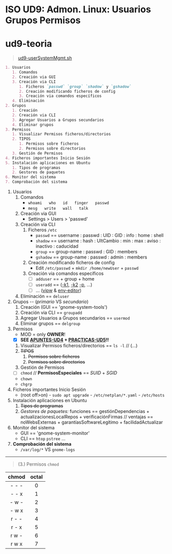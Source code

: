 # ISO UD9: Admon. Linux: Usuarios Grupos Permisos

# ud9-teoria

> [ud9-userSystemMgmt.sh](/ISO/UD9-LinuxUsersGroupsPermissions/user-sys-mgmt.sh)

```markdown
1. Usuarios
   1. Comandos
   2. Creación via GUI
   3. Creación via CLI
      1. Ficheros `passwd` `group` `shadow` y `gshadow`
      2. Creación modificando ficheros de config
      3. Creación via comandos específicos
   4. Eliminación
2. Grupos
   1. Creación
   2. Creación via CLI
   3. Agregar Usuarios a Grupos secundarios
   4. Eliminar grupos
3. Permisos
   1. Visualizar Permisos ficheros/directorios
   2. TIPOS
      1. Permisos sobre ficheros
      2. Permisos sobre directorios
   3. Gestión de Permisos
4. Ficheros importantes Inicio Sesión
5. Instalación aplicaciones en Ubuntu
   1. Tipos de programas
   2. Gestores de paquetes
6. Monitor del sistema
7. Comprobación del sistema
```


1. Usuarios
   1. Comandos
       - `whoami` &emsp; `who` &emsp; `id` &emsp; `finger` &emsp; `passwd`
       - `mesg` &emsp; `write` &emsp; `wall` &emsp; `talk`
   2. Creación via GUI
       - Settings > Users > 'passwd'
   3. Creación via CLI
      1. Ficheros `/etc`
          - `passwd` == username : passwd : UID : GID : info : home : shell
          - `shadow` == username : hash : UltCambio : min : max : aviso : inactivo : caducidad
          - `group` == group-name : passwd : GID : members
          - `gshadow` == group-name : passwd : admin : members <!--OJO tema passwd (* ! !! ...)-->
      2. Creación modificando ficheros de config
          - Edit `/etc/passwd` + `mkdir /home/newUser` + `passwd`
      3. Creación via comandos específicos
          - [ ] `adduser` == + group + home
          - [ ] `useradd` == ([-k1](https://askubuntu.com/questions/983649/programmatically-clone-etc-skel-for-new-users), [-k2](http://www.escomposlinux.org/lfs-es/blfs-es-1.0/postlfs/skel.html) [-p](https://askubuntu.com/questions/668129/password-does-not-work-with-useradd-p), ...)
          - [ ] ... ([vipw](https://ostechnix.com/the-right-way-to-edit-etc-passwd-and-etc-group-files-in-linux/) & [env-editor](https://stackoverflow.com/questions/54160242/how-do-i-change-default-editor-for-sudo-vipw-from-vi-to-vim-by-tcsh-in-freeb)<!--sudo vim /root/.bashrc > https://unix.stackexchange.com/questions/73484/how-can-i-set-vi-as-my-default-editor-in-unix-->)
   4. Eliminación == `deluser`
2. Grupos -- (*primario* VS *secundario*)
   1. Creación (GUI == 'gnome-system-tools')
   2. Creación via CLI == `groupadd`
   3. Agregar Usuarios a Grupos secundarios == `usermod`
   4. Eliminar grupos == `delgroup`
3. Permisos
    - MOD = only **OWNER**!
    - [x] **SEE [APUNTES-UD4](https://github.com/pabloqpacin/ASIR/blob/main/ISO/UD4-AdmonOSsPropietarios/apuntes-ud4.md) + [PRACTICAS-UD5](https://github.com/pabloqpacin/ASIR/blob/main/ISO/UD5-AdmonInformacion/practicas-ud5.md)!!**
   1. Visualizar Permisos ficheros/directorios == `ls -l` // (...)
   2. ~~TIPOS~~
      1. ~~Permisos sobre ficheros~~
      2. ~~Permisos sobre directorios~~
   3. Gestión de Permisos
    - [ ] `chmod` // **PermisosEspeciales** == *SUID* + *SGID* 
    - `chown`
    - `chgrp`
4. Ficheros importantes Inicio Sesión
    - (root off>on) - `sudo apt upgrade` - `/etc/netplan/*.yaml` - `/etc/hosts`
5. Instalación aplicaciones en Ubuntu
   1. ~~Tipos de programas~~
   2. *Gestores de paquetes:* funciones == gestiónDependencias + actualizacionesLocalRepos + verificaciónFirmas // ventajas == noWebsExternas + garantíasSoftwareLegítimo + facilidadActualizar
6. Monitor del sistema
    - GUI == 'gnome-system-monitor'
    - CLI == `htop` `pstree` ...
7. **Comprobación del sistema**
    - `/var/log/*` VS `gnome-logs`

---

> (3.) Permisos `chmod`

| chmod  | octal |
| :-:    | :-:   |
| - - -  | 0
| - - x  | 1
| - w -  | 2
| - w x  | 3
| r - -  | 4
| r - x  | 5
| r w -  | 6
| r w x  | 7
